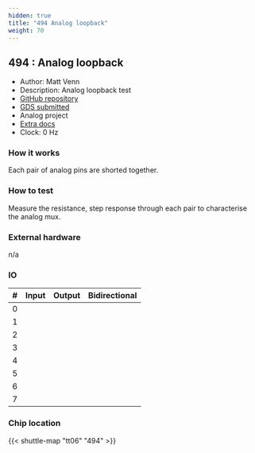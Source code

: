```yaml
---
hidden: true
title: "494 Analog loopback"
weight: 70
---
```


## 494 : Analog loopback

* Author: Matt Venn
* Description: Analog loopback test
* [GitHub repository](https://github.com/TinyTapeout/tt06-analog-loopback)
* [GDS submitted](https://github.com/TinyTapeout/tt06-analog-loopback/actions/runs/8324836549)
* Analog project
* [Extra docs](None)
* Clock: 0 Hz

<!---

This file is used to generate your project datasheet. Please fill in the information below and delete any unused
sections.

You can also include images in this folder and reference them in the markdown. Each image must be less than
512 kb in size, and the combined size of all images must be less than 1 MB.
-->


### How it works

Each pair of analog pins are shorted together.

### How to test

Measure the resistance, step response through each pair to characterise the analog mux.

### External hardware

n/a


### IO

| # | Input          | Output         | Bidirectional   |
| - | -------------- | -------------- | --------------- |
| 0 |  |  |  |
| 1 |  |  |  |
| 2 |  |  |  |
| 3 |  |  |  |
| 4 |  |  |  |
| 5 |  |  |  |
| 6 |  |  |  |
| 7 |  |  |  |

### Chip location

{{< shuttle-map "tt06" "494" >}}
